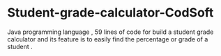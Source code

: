 # Student-grade-calculator-CodSoft
Java programming language , 59 lines of code for build a student grade calculator and its feature is to easily find the percentage or grade of a student .
